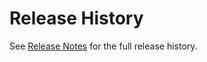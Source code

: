 # Release History

See [Release Notes](https://github.com/Azure/AppConfiguration/blob/main/releaseNotes/PythonFeatureManagement.md) for the full release history.
